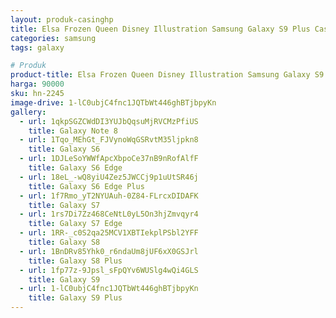 ```yaml
---
layout: produk-casinghp
title: Elsa Frozen Queen Disney Illustration Samsung Galaxy S9 Plus Case
categories: samsung
tags: galaxy

# Produk
product-title: Elsa Frozen Queen Disney Illustration Samsung Galaxy S9 Plus Case
harga: 90000
sku: hn-2245
image-drive: 1-lC0ubjC4fnc1JQTbWt446ghBTjbpyKn
gallery:
  - url: 1qkpSGZCWdDI3YUJbQqsuMjRVCMzPfiUS
    title: Galaxy Note 8
  - url: 1Tqo_MEhGt_FJVynoWqGSRvtM35ljpkn8
    title: Galaxy S6
  - url: 1DJLeSoYWWfApcXbpoCe37nB9nRofAlfF
    title: Galaxy S6 Edge
  - url: 18eL_-wQ8yiU4Zez5JWCCj9p1uUtSR46j
    title: Galaxy S6 Edge Plus
  - url: 1f7Rmo_yT2NYUAuh-0Z84-FLrcxDIDAFK
    title: Galaxy S7
  - url: 1rs7Di7Zz468CeNtL0yL5On3hjZmvqyr4
    title: Galaxy S7 Edge
  - url: 1RR-_c0S2qa25MCV1XBTIekplPSbl2YFF
    title: Galaxy S8
  - url: 1BnDRv85Yhk0_r6ndaUm8jUF6xX0GSJrl
    title: Galaxy S8 Plus
  - url: 1fp77z-9Jpsl_sFpQYv6WUSlg4wQi4GLS
    title: Galaxy S9
  - url: 1-lC0ubjC4fnc1JQTbWt446ghBTjbpyKn
    title: Galaxy S9 Plus
---
```


